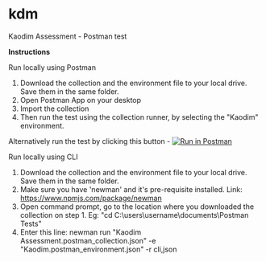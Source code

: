 # kdm
Kaodim Assessment - Postman test

<b>Instructions</b>

Run locally using Postman
1. Download the collection and the environment file to your local drive. Save them in the same folder.
2. Open Postman App on your desktop
3. Import the collection
4. Then run the test using the collection runner, by selecting the "Kaodim" environment.

Alternatively run the test by clicking this button - [![Run in Postman](https://run.pstmn.io/button.svg)](https://app.getpostman.com/run-collection/84b99679bd0eeadc788c#?env%5BKaodim%5D=W3sia2V5IjoiaG9zdCIsInZhbHVlIjoibXkuc3VwcG9ydC5rYW9kaW0uY29tL2FwaS92MSIsImVuYWJsZWQiOnRydWV9XQ==)

Run locally using CLI
1. Download the collection and the environment file to your local drive. Save them in the same folder.
2. Make sure you have 'newman' and it's pre-requisite installed. Link: https://www.npmjs.com/package/newman
3. Open command prompt, go to the location where you downloaded the collection on step 1. Eg: "cd C:\users\username\documents\Postman Tests"
4. Enter this line: newman run "Kaodim Assessment.postman_collection.json" -e "Kaodim.postman_environment.json" -r cli,json
